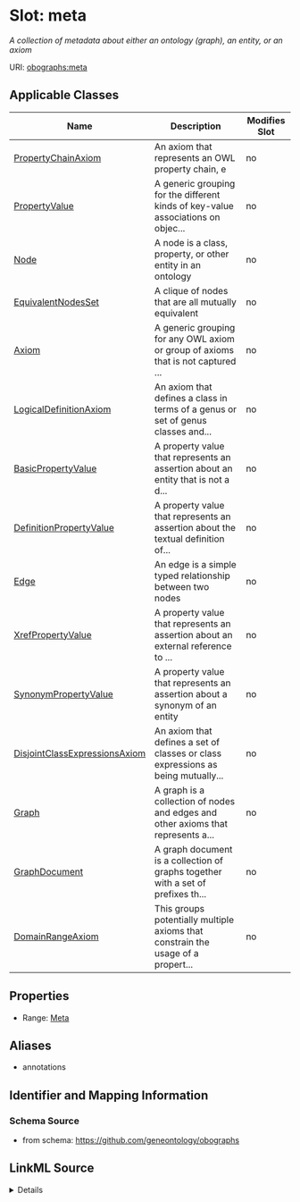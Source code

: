

# Slot: meta


_A collection of metadata about either an ontology (graph), an entity, or an axiom_



URI: [obographs:meta](https://github.com/geneontology/obographs/meta)



<!-- no inheritance hierarchy -->





## Applicable Classes

| Name | Description | Modifies Slot |
| --- | --- | --- |
| [PropertyChainAxiom](PropertyChainAxiom.md) | An axiom that represents an OWL property chain, e |  no  |
| [PropertyValue](PropertyValue.md) | A generic grouping for the different kinds of key-value associations on objec... |  no  |
| [Node](Node.md) | A node is a class, property, or other entity in an ontology |  no  |
| [EquivalentNodesSet](EquivalentNodesSet.md) | A clique of nodes that are all mutually equivalent |  no  |
| [Axiom](Axiom.md) | A generic grouping for any OWL axiom or group of axioms that is not captured ... |  no  |
| [LogicalDefinitionAxiom](LogicalDefinitionAxiom.md) | An axiom that defines a class in terms of a genus or set of genus classes and... |  no  |
| [BasicPropertyValue](BasicPropertyValue.md) | A property value that represents an assertion about an entity that is not a d... |  no  |
| [DefinitionPropertyValue](DefinitionPropertyValue.md) | A property value that represents an assertion about the textual definition of... |  no  |
| [Edge](Edge.md) | An edge is a simple typed relationship between two nodes |  no  |
| [XrefPropertyValue](XrefPropertyValue.md) | A property value that represents an assertion about an external reference to ... |  no  |
| [SynonymPropertyValue](SynonymPropertyValue.md) | A property value that represents an assertion about a synonym of an entity |  no  |
| [DisjointClassExpressionsAxiom](DisjointClassExpressionsAxiom.md) | An axiom that defines a set of classes or class expressions as being mutually... |  no  |
| [Graph](Graph.md) | A graph is a collection of nodes and edges and other axioms that represents a... |  no  |
| [GraphDocument](GraphDocument.md) | A graph document is a collection of graphs together with a set of prefixes th... |  no  |
| [DomainRangeAxiom](DomainRangeAxiom.md) | This groups potentially multiple axioms that constrain the usage of a propert... |  no  |







## Properties

* Range: [Meta](Meta.md)



## Aliases


* annotations



## Identifier and Mapping Information







### Schema Source


* from schema: https://github.com/geneontology/obographs




## LinkML Source

<details>
```yaml
name: meta
description: A collection of metadata about either an ontology (graph), an entity,
  or an axiom
from_schema: https://github.com/geneontology/obographs
aliases:
- annotations
rank: 1000
alias: meta
domain_of:
- GraphDocument
- Graph
- Node
- Edge
- PropertyValue
- Axiom
range: Meta

```
</details>